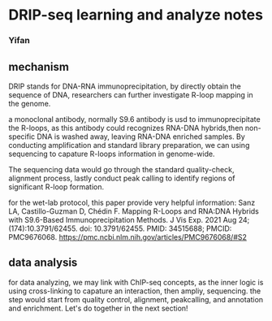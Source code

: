 # DRIP-seq learning and analyze notes
### Yifan
## mechanism
DRIP stands for DNA-RNA immunoprecipitation, by directly obtain the sequence of DNA, researchers can further investigate R-loop mapping in the genome.


a monoclonal antibody, normally S9.6 antibody is usd to immunoprecipitate the R-loops, as this antibody could recognizes RNA-DNA hybrids,then non-specific DNA is washed away, leaving RNA-DNA enriched samples. By conducting amplification and standard library preparation, we can using sequencing to capature R-loops information in genome-wide. 


The sequencing data would go through the standard quality-check, alignment process, lastly conduct peak calling to identify regions of significant R-loop formation.

for the wet-lab protocol, this paper provide very helpful information:
Sanz LA, Castillo-Guzman D, Chédin F. Mapping R-Loops and RNA:DNA Hybrids with S9.6-Based Immunoprecipitation Methods. J Vis Exp. 2021 Aug 24;(174):10.3791/62455. doi: 10.3791/62455. PMID: 34515688; PMCID: PMC9676068.
https://pmc.ncbi.nlm.nih.gov/articles/PMC9676068/#S2

## data analysis
for data analyzing, we may link with ChIP-seq concepts, as the inner logic is using cross-linking to capature an interaction, then ampliy, sequencing. 
the step would start from quality control, alignment, peakcalling, and annotation and enrichment.
Let's do together in the next section!


